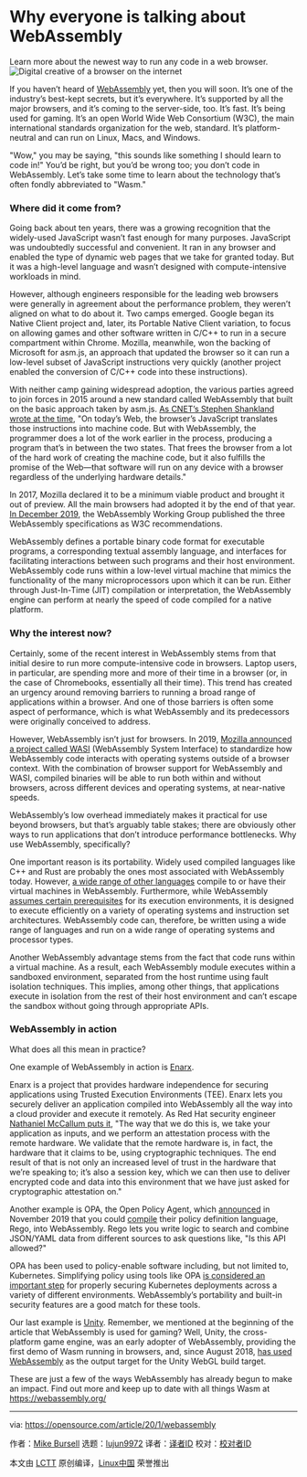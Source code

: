 [#]: collector: (lujun9972)
[#]: translator: ( )
[#]: reviewer: ( )
[#]: publisher: ( )
[#]: url: ( )
[#]: subject: (Why everyone is talking about WebAssembly)
[#]: via: (https://opensource.com/article/20/1/webassembly)
[#]: author: (Mike Bursell https://opensource.com/users/mikecamel)

Why everyone is talking about WebAssembly
======
Learn more about the newest way to run any code in a web browser.
![Digital creative of a browser on the internet][1]

If you haven’t heard of [WebAssembly][2] yet, then you will soon. It’s one of the industry’s best-kept secrets, but it’s everywhere. It’s supported by all the major browsers, and it’s coming to the server-side, too. It’s fast. It’s being used for gaming. It’s an open World Wide Web Consortium (W3C), the main international standards organization for the web, standard. It’s platform-neutral and can run on Linux, Macs, and Windows.

"Wow," you may be saying, "this sounds like something I should learn to code in!" You’d be right, but you’d be wrong too; you don’t code in WebAssembly. Let’s take some time to learn about the technology that’s often fondly abbreviated to "Wasm."

### Where did it come from?

Going back about ten years, there was a growing recognition that the widely-used JavaScript wasn’t fast enough for many purposes. JavaScript was undoubtedly successful and convenient. It ran in any browser and enabled the type of dynamic web pages that we take for granted today. But it was a high-level language and wasn’t designed with compute-intensive workloads in mind.

However, although engineers responsible for the leading web browsers were generally in agreement about the performance problem, they weren’t aligned on what to do about it. Two camps emerged. Google began its Native Client project and, later, its Portable Native Client variation, to focus on allowing games and other software written in C/C++ to run in a secure compartment within Chrome. Mozilla, meanwhile, won the backing of Microsoft for asm.js, an approach that updated the browser so it can run a low-level subset of JavaScript instructions very quickly (another project enabled the conversion of C/C++ code into these instructions).

With neither camp gaining widespread adoption, the various parties agreed to join forces in 2015 around a new standard called WebAssembly that built on the basic approach taken by asm.js. [As CNET’s Stephen Shankland wrote at the time][3], "On today’s Web, the browser’s JavaScript translates those instructions into machine code. But with WebAssembly, the programmer does a lot of the work earlier in the process, producing a program that’s in between the two states. That frees the browser from a lot of the hard work of creating the machine code, but it also fulfills the promise of the Web—that software will run on any device with a browser regardless of the underlying hardware details."

In 2017, Mozilla declared it to be a minimum viable product and brought it out of preview. All the main browsers had adopted it by the end of that year. [In December 2019][4], the WebAssembly Working Group published the three WebAssembly specifications as W3C recommendations.

WebAssembly defines a portable binary code format for executable programs, a corresponding textual assembly language, and interfaces for facilitating interactions between such programs and their host environment. WebAssembly code runs within a low-level virtual machine that mimics the functionality of the many microprocessors upon which it can be run. Either through Just-In-Time (JIT) compilation or interpretation, the WebAssembly engine can perform at nearly the speed of code compiled for a native platform.

### Why the interest now?

Certainly, some of the recent interest in WebAssembly stems from that initial desire to run more compute-intensive code in browsers. Laptop users, in particular, are spending more and more of their time in a browser (or, in the case of Chromebooks, essentially all their time). This trend has created an urgency around removing barriers to running a broad range of applications within a browser. And one of those barriers is often some aspect of performance, which is what WebAssembly and its predecessors were originally conceived to address.

However, WebAssembly isn’t just for browsers. In 2019, [Mozilla announced a project called WASI][5] (WebAssembly System Interface) to standardize how WebAssembly code interacts with operating systems outside of a browser context. With the combination of browser support for WebAssembly and WASI, compiled binaries will be able to run both within and without browsers, across different devices and operating systems, at near-native speeds.

WebAssembly’s low overhead immediately makes it practical for use beyond browsers, but that’s arguably table stakes; there are obviously other ways to run applications that don’t introduce performance bottlenecks. Why use WebAssembly, specifically?

One important reason is its portability. Widely used compiled languages like C++ and Rust are probably the ones most associated with WebAssembly today. However, [a wide range of other languages][6] compile to or have their virtual machines in WebAssembly. Furthermore, while WebAssembly [assumes certain prerequisites][7] for its execution environments, it is designed to execute efficiently on a variety of operating systems and instruction set architectures. WebAssembly code can, therefore, be written using a wide range of languages and run on a wide range of operating systems and processor types.

Another WebAssembly advantage stems from the fact that code runs within a virtual machine. As a result, each WebAssembly module executes within a sandboxed environment, separated from the host runtime using fault isolation techniques. This implies, among other things, that applications execute in isolation from the rest of their host environment and can’t escape the sandbox without going through appropriate APIs.

### WebAssembly in action

What does all this mean in practice?

One example of WebAssembly in action is [Enarx][8].

Enarx is a project that provides hardware independence for securing applications using Trusted Execution Environments (TEE). Enarx lets you securely deliver an application compiled into WebAssembly all the way into a cloud provider and execute it remotely. As Red Hat security engineer [Nathaniel McCallum puts it][9], "The way that we do this is, we take your application as inputs, and we perform an attestation process with the remote hardware. We validate that the remote hardware is, in fact, the hardware that it claims to be, using cryptographic techniques. The end result of that is not only an increased level of trust in the hardware that we’re speaking to; it’s also a session key, which we can then use to deliver encrypted code and data into this environment that we have just asked for cryptographic attestation on."

Another example is OPA, the Open Policy Agent, which [announced][10] in November 2019 that you could [compile][11] their policy definition language, Rego, into WebAssembly. Rego lets you write logic to search and combine JSON/YAML data from different sources to ask questions like, "Is this API allowed?"

OPA has been used to policy-enable software including, but not limited to, Kubernetes. Simplifying policy using tools like OPA [is considered an important step][12] for properly securing Kubernetes deployments across a variety of different environments. WebAssembly’s portability and built-in security features are a good match for these tools.

Our last example is [Unity][13]. Remember, we mentioned at the beginning of the article that WebAssembly is used for gaming? Well, Unity, the cross-platform game engine, was an early adopter of WebAssembly, providing the first demo of Wasm running in browsers, and, since August 2018, [has used WebAssembly][14] as the output target for the Unity WebGL build target.

These are just a few of the ways WebAssembly has already begun to make an impact. Find out more and keep up to date with all things Wasm at <https://webassembly.org/>

--------------------------------------------------------------------------------

via: https://opensource.com/article/20/1/webassembly

作者：[Mike Bursell][a]
选题：[lujun9972][b]
译者：[译者ID](https://github.com/译者ID)
校对：[校对者ID](https://github.com/校对者ID)

本文由 [LCTT](https://github.com/LCTT/TranslateProject) 原创编译，[Linux中国](https://linux.cn/) 荣誉推出

[a]: https://opensource.com/users/mikecamel
[b]: https://github.com/lujun9972
[1]: https://opensource.com/sites/default/files/styles/image-full-size/public/lead-images/browser_web_internet_website.png?itok=g5B_Bw62 (Digital creative of a browser on the internet)
[2]: https://opensource.com/article/19/8/webassembly-speed-code-reuse
[3]: https://www.cnet.com/news/the-secret-alliance-that-could-give-the-web-a-massive-speed-boost/
[4]: https://www.w3.org/blog/news/archives/8123
[5]: https://hacks.mozilla.org/2019/03/standardizing-wasi-a-webassembly-system-interface/
[6]: https://github.com/appcypher/awesome-wasm-langs
[7]: https://webassembly.org/docs/portability/
[8]: https://enarx.io
[9]: https://enterprisersproject.com/article/2019/9/application-security-4-facts-confidential-computing-consortium
[10]: https://blog.openpolicyagent.org/tagged/webassembly
[11]: https://github.com/open-policy-agent/opa/tree/master/wasm
[12]: https://enterprisersproject.com/article/2019/11/kubernetes-reality-check-3-takeaways-kubecon
[13]: https://opensource.com/article/20/1/www.unity.com
[14]: https://blogs.unity3d.com/2018/08/15/webassembly-is-here/
